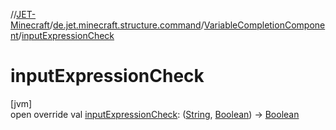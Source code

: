 //[JET-Minecraft](../../../index.md)/[de.jet.minecraft.structure.command](../index.md)/[VariableCompletionComponent](index.md)/[inputExpressionCheck](input-expression-check.md)

# inputExpressionCheck

[jvm]\
open override val [inputExpressionCheck](input-expression-check.md): ([String](https://kotlinlang.org/api/latest/jvm/stdlib/kotlin/-string/index.html), [Boolean](https://kotlinlang.org/api/latest/jvm/stdlib/kotlin/-boolean/index.html)) -&gt; [Boolean](https://kotlinlang.org/api/latest/jvm/stdlib/kotlin/-boolean/index.html)
